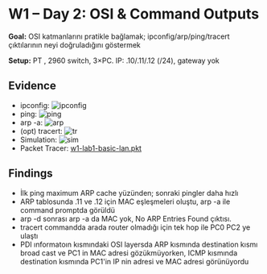 # W1 – Day 2: OSI & Command Outputs

**Goal:** OSI katmanlarını pratikle bağlamak; ipconfig/arp/ping/tracert çıktılarının neyi doğruladığını göstermek

**Setup:** PT , 2960 switch, 3×PC. IP: .10/.11/.12 (/24), gateway yok

## Evidence
- ipconfig: ![ipconfig](../diagrams/w1-ipconfig.png)
- ping:     ![ping](../diagrams/w1-ping.png)
- arp -a:   ![arp](../diagrams/w1-arp-table.png)
- (opt) tracert: ![tr](../diagrams/w1-tracert.png)
- Simulation: ![sim](../diagrams/w1-sim-steps.png)
- Packet Tracer: [w1-lab1-basic-lan.pkt](../labs/w1-lab1-basic-lan.pkt)

## Findings
- İlk ping maximum ARP cache yüzünden; sonraki pingler daha hızlı
- ARP tablosunda .11 ve .12 için MAC eşleşmeleri oluştu, arp -a ile command promptda görüldü
- arp -d sonrası arp -a da MAC yok, No ARP Entries Found çıktısı.
- tracert commandda arada router olmadığı için tek hop ile PC0 PC2 ye ulaştı
- PDI ınformatoın kısmındaki OSI layersda ARP kısmında destination kısmı broad cast ve PC1 in MAC adresi gözükmüyorken,
ICMP kısmında destination kısmında PC1'in IP nin adresi ve  MAC adresi görünüyordu

